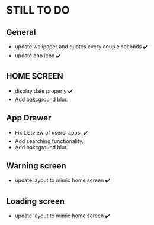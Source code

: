 # STILL TO DO

## General

- update wallpaper and quotes every couple seconds :heavy_check_mark:
- update app icon :heavy_check_mark:

## HOME SCREEN

- display date properly :heavy_check_mark:
- Add bakcground blur.

## App Drawer

- Fix Listview of users' apps. :heavy_check_mark:
- Add searching functionality.
- Add bakcground blur.

## Warning screen

- update layout to mimic home screen :heavy_check_mark:

## Loading screen

- update layout to mimic home screen :heavy_check_mark:
